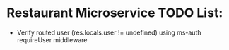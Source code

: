 # Restaurant Microservice TODO List:
- Verify routed user (res.locals.user != undefined) using ms-auth requireUser middleware